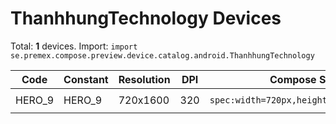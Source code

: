 # ThanhhungTechnology Devices

Total: **1** devices. Import: `import se.premex.compose.preview.device.catalog.android.ThanhhungTechnology`

| Code | Constant | Resolution | DPI | Compose Spec | Preview Usage |
|------|----------|------------|-----|-------------|---------------|
| HERO_9 | HERO_9 | 720x1600 | 320 | `spec:width=720px,height=1600px,dpi=320` | `@Preview(device = ThanhhungTechnology.HERO_9)` |

<!-- Generated automatically. Do not edit manually. -->
